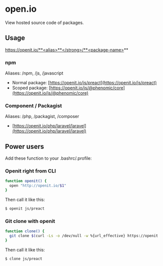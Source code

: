 # open.io

View hosted source code of packages.

## Usage

https://openit.io/**<alias>**</strong>/**<package-name>**

### npm 

Aliases: /npm, /js, /javascript

- Normal package: [https://openit.io/js/preact](https://openit.io/js/preact)
- Scoped package: [https://openit.io/js/@phenomic/core](https://openit.io/js/@phenomic/core)

### Component / Packagist

Aliases: /php, /packagist, /composer

- [https://openit.io/php/laravel/laravel](https://openit.io/php/laravel/laravel)

## Power users

Add these function to your .bashrc/.profile:

### Openit right from CLI

```sh
function openit() {
  open "http://openit.io/$1"
}
```


Then call it like this: 

```sh
$ openit js/preact
```

### Git clone with openit

```sh
function clone() {
  git clone $(curl -Ls -o /dev/null -w %{url_effective} https://openit.io/$1)
}
```

Then call it like this: 

```sh
$ clone js/preact
```